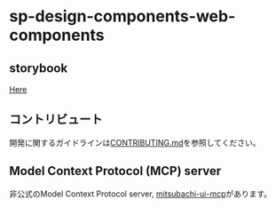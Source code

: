 # sp-design-components-web-components

## storybook

[Here](https://uzabase.github.io/mitsubachi-ui/)

## コントリビュート

開発に関するガイドラインは[CONTRIBUTING.md](CONTRIBUTING.md)を参照してください。

## Model Context Protocol (MCP) server
非公式のModel Context Protocol server, [mitsubachi-ui-mcp](https://github.com/uzabase/mitsubachi-ui-mcp)があります。
